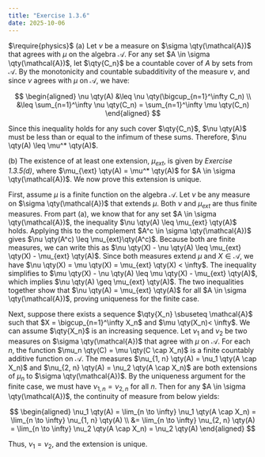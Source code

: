 ```yaml
---
title: "Exercise 1.3.6"
date: 2025-10-06
---
```

$\require{physics}$
(a) Let $\nu$ be a measure on $\sigma \qty(\mathcal{A})$ that agrees with $\mu$ on the algebra $\mathcal{A}$. 
For any set $A \in \sigma \qty(\mathcal{A})$, let $\qty{C_n}$ be a countable cover of $A$ by sets from $\mathcal{A}$. 
By the monotonicity and countable subadditivity of the measure $\nu$, and since $\nu$ agrees with $\mu$ on $\mathcal{A}$, we have:

$$
\begin{aligned}
  \nu \qty(A) &\leq \nu \qty(\bigcup_{n=1}^\infty C_n) \\
  &\leq \sum_{n=1}^\infty \nu \qty(C_n) = \sum_{n=1}^\infty \mu \qty(C_n)
\end{aligned}
$$

Since this inequality holds for any such cover $\qty{C_n}$, $\nu \qty(A)$ must be less than or equal to the infimum of these sums. 
Therefore, $\nu \qty(A) \leq \mu^* \qty(A)$. 

(b) The existence of at least one extension, $\mu_{ext}$, is given by *Exercise 1.3.5(d)*, where $\mu_{\ext} \qty(A) = \mu^* \qty(A)$ for $A \in \sigma \qty(\mathcal{A})$. 
We now prove this extension is unique. 

First, assume $\mu$ is a finite function on the algebra $\mathcal{A}$. 
Let $\nu$ be any measure on $\sigma \qty(\mathcal{A})$ that extends $\mu$. 
Both $\nu$ and $\mu_{ext}$ are thus finite measures. 
From part (a), we know that for any set $A \in \sigma \qty(\mathcal{A})$, the inequality $\nu \qty(A) \leq \mu_{ext} \qty(A)$ holds. 
Applying this to the complement $A^c \in \sigma \qty(\mathcal{A})$ gives $\nu \qty(A^c) \leq \mu_{ext}\qty(A^c)$. 
Because both are finite measures, we can write this as $\nu \qty(X) - \nu \qty(A) \leq \mu_{ext} \qty(X) - \mu_{ext} \qty(A)$. 
Since both measures extend $\mu$ and $X \in \mathcal{A}$, we have $\nu \qty(X) = \mu \qty(X) = \mu_{ext} \qty(X) < \infty$. 
The inequality simplifies to $\mu \qty(X) - \nu \qty(A) \leq \mu \qty(X) - \mu_{ext} \qty(A)$, which implies $\nu \qty(A) \geq \mu_{ext} \qty(A)$. 
The two inequalities together show that $\nu \qty(A) = \mu_{ext} \qty(A)$ for all $A \in \sigma \qty(\mathcal{A})$, proving uniqueness for the finite case. 

Next, suppose there exists a sequence $\qty{X_n} \sbuseteq \mathcal{A}$ such that $X = \bigcup_{n=1}^\infty X_n$ and $\mu \qty(X_n)< \infty$. 
We can assume $\qty{X_n}$ is an increasing sequence. 
Let $\nu_1$ and $\nu_2$ be two measures on $\sigma \qty(\mathcal{A})$ that agree with $\mu$ on $\mathcal{A}$. 
For each $n$, the function $\mu_n \qty(C) = \mu \qty(C \cap X_n)$ is a finite countably additive function on $\mathcal{A}$. 
The measures $\nu_{1, n} \qty(A) = \nu_1 \qty(A \cap X_n)$ and $\nu_{2, n} \qty(A) = \nu_2 \qty(A \cap X_n)$ are both extensions of $\mu_n$ to $\sigma \qty(\mathcal{A})$. 
By the uniqueness argument for the finite case, we must have $\nu_{1, n} = \nu_{2, n}$ for all $n$. 
Then for any $A \in \sigma \qty(\mathcal{A})$, the continuity of measure from below yields:

$$
\begin{aligned}
  \nu_1 \qty(A) = \lim_{n \to \infty} \nu_1 \qty(A \cap X_n) = \lim_{n \to \infty} \nu_{1, n} \qty(A) \\
  &= \lim_{n \to \infty} \nu_{2, n} \qty(A) = \lim_{n \to \infty} \nu_2 \qty(A \cap X_n) = \nu_2 \qty(A)
\end{aligned}
$$

Thus, $\nu_1 = \nu_2$, and the extension is unique. 
